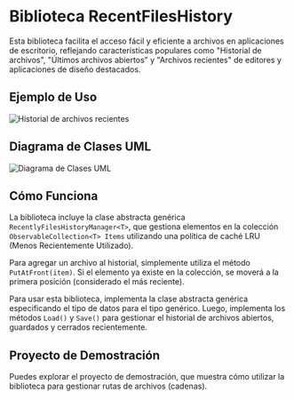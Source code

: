 # Biblioteca RecentFilesHistory
Esta biblioteca facilita el acceso fácil y eficiente a archivos en aplicaciones de escritorio, reflejando características populares como "Historial de archivos", "Últimos archivos abiertos" y "Archivos recientes" de editores y aplicaciones de diseño destacados.

## Ejemplo de Uso
![Historial de archivos recientes](https://raw.githubusercontent.com/pediRAM/RecentFilesHistory/main/Documentation/demo-window-history-of-recently-opened-closed-or-saved-files.png)

## Diagrama de Clases UML
![Diagrama de Clases UML](https://raw.githubusercontent.com/pediRAM/RecentFilesHistory/main/Documentation/uml-class-diagramm-of-recent-files-history.png)

## Cómo Funciona
La biblioteca incluye la clase abstracta genérica `RecentlyFilesHistoryManager<T>`, que gestiona elementos en la colección `ObservableCollection<T> Items` utilizando una política de caché LRU (Menos Recientemente Utilizado).

Para agregar un archivo al historial, simplemente utiliza el método `PutAtFront(item)`. Si el elemento ya existe en la colección, se moverá a la primera posición (considerado el más reciente).

Para usar esta biblioteca, implementa la clase abstracta genérica especificando el tipo de datos para el tipo genérico. Luego, implementa los métodos `Load()` y `Save()` para gestionar el historial de archivos abiertos, guardados y cerrados recientemente.

## Proyecto de Demostración
Puedes explorar el proyecto de demostración, que muestra cómo utilizar la biblioteca para gestionar rutas de archivos (cadenas).